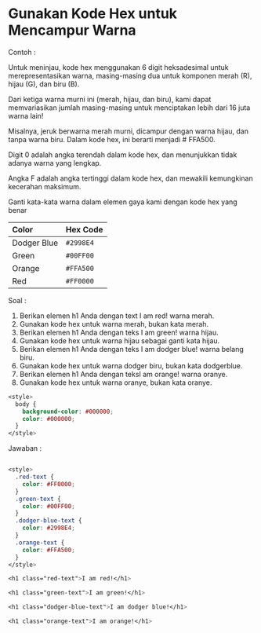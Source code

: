 # Gunakan Kode Hex untuk Mencampur Warna

Contoh :

Untuk meninjau, kode hex menggunakan 6 digit heksadesimal untuk merepresentasikan warna, masing-masing dua untuk komponen merah \(R\), hijau \(G\), dan biru \(B\).

Dari ketiga warna murni ini \(merah, hijau, dan biru\), kami dapat memvariasikan jumlah masing-masing untuk menciptakan lebih dari 16 juta warna lain!

Misalnya, jeruk berwarna merah murni, dicampur dengan warna hijau, dan tanpa warna biru. Dalam kode hex, ini berarti menjadi \# FFA500.

Digit 0 adalah angka terendah dalam kode hex, dan menunjukkan tidak adanya warna yang lengkap.

Angka F adalah angka tertinggi dalam kode hex, dan mewakili kemungkinan kecerahan maksimum.

Ganti kata-kata warna dalam elemen gaya kami dengan kode hex yang benar

| Color | Hex Code |
| :--- | :--- |
| Dodger Blue | `#2998E4` |
| Green | `#00FF00` |
| Orange | `#FFA500` |
| Red | `#FF0000` |

Soal :

1. Berikan elemen h1 Anda dengan text I am red!  warna merah.
2. Gunakan kode hex untuk warna merah, bukan kata merah.
3. Berikan elemen h1 Anda dengan teks I am green! warna hijau.
4. Gunakan kode hex untuk warna hijau sebagai ganti kata hijau.
5. Berikan elemen h1 Anda dengan teks I am dodger blue! warna belang biru.
6. Gunakan kode hex untuk warna dodger biru, bukan kata dodgerblue.
7. Berikan elemen h1 Anda dengan teksI am orange! warna oranye.
8. Gunakan kode hex untuk warna oranye, bukan kata oranye.

```css
<style>
  body {
    background-color: #000000;
    color: #000000; 
  }
</style>
```

Jawaban :

```css

<style>
  .red-text {
    color: #FF0000;
  }
  .green-text {
    color: #00FF00;
  }
  .dodger-blue-text {
    color: #2998E4;
  }
  .orange-text {
    color: #FFA500;
  }
</style>

<h1 class="red-text">I am red!</h1>

<h1 class="green-text">I am green!</h1>

<h1 class="dodger-blue-text">I am dodger blue!</h1>

<h1 class="orange-text">I am orange!</h1>

```



